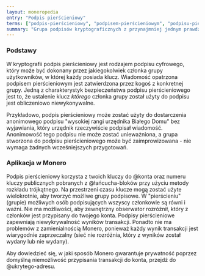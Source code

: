 ```yaml
---
layout: moneropedia
entry: "Podpis pierścieniowy"
terms: ["podpis-pierścieniowy", "podpisem-pierścieniowym", "podpisu-pierścieniowego", "podpisie-pierścieniowym"]
summary: "Grupa podpisów kryptograficznych z przynajmniej jednym prawdziwym uczestnikiem, bez możliwości rozróżnienia, kto w danej grupie nim jest, ponieważ wszystkie podpisy figurują jako ważne."
---
```


### Podstawy

W kryptografii podpis pierścieniowy jest rodzajem podpisu cyfrowego, który może być dokonany przez jakiegokolwiek członka grupy użytkowników, w której każdy posiada klucz. Wiadomość opatrzona podpisem pierścieniowym jest zatwierdzona przez kogoś z konkretnej grupy. Jedną z charakterystyk bezpieczeństwa podpisu pierścieniowego jest to, że ustalenie klucz *którego* członka grupy został użyty do podpisu jest obliczeniowo niewykonywalne.

Przykładowo, podpis pierścieniowy może zostać użyty do dostarczenia anonimowego podpisu "wysokiej rangi urzędnika Białego Domu" bez wyjawiania, który urzędnik rzeczywiście podpisał wiadomość. Anonimowość tego podpisu nie może zostać unieważniona, a grupa stworzona do podpisu pierścieniowego może być zaimprowizowana - nie wymaga żadnych wcześniejszych przygotowań.

### Aplikacja w Monero

Podpis pierścieniowy korzysta z twoich kluczy do @konta oraz numeru kluczy publicznych pobranych z @łańcucha-bloków przy użyciu metody rozkładu trójkątnego. Na przestrzeni czasu klucze mogą zostać użyte wielokrotnie, aby tworzyć możliwe grupy podpisowe. W "pierścieniu" (grupie) możliwych osób podpisujących wszyscy członkowie są równi i ważni. Nie ma możliwości, aby zewnętrzny obserwator rozróżnił, który z członków jest przypisany do twojego konta. Podpisy pierścieniowe zapewniają niewykrywalność wyników transakcji. Ponadto nie ma problemów z zamienialnością Monero, ponieważ każdy wynik transakcji jest wiarygodnie zaprzeczalny (sieć nie rozróżnia, który z wyników został wydany lub nie wydany).

Aby dowiedzieć się, w jaki sposób Monero gwarantuje prywatność poprzez domyślną niemożliwość przypisania transakcji do konta, przejdź do @ukrytego-adresu.
